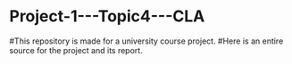 # Project-1---Topic4---CLA
#This repository is made for a university course project.
#Here is an entire source for the project and its report.


